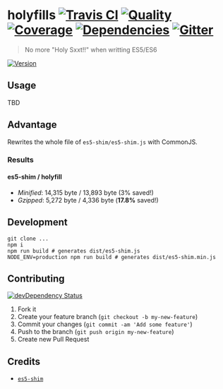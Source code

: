# holyfills [![Travis CI][travis-image]][travis-url] [![Quality][codeclimate-image]][codeclimate-url] [![Coverage][codeclimate-coverage-image]][codeclimate-coverage-url] [![Dependencies][gemnasium-image]][gemnasium-url] [![Gitter][gitter-image]][gitter-url]
> No more "Holy Sxxt!!" when writting ES5/ES6

[![Version][npm-image]][npm-url]


## Usage

TBD


## Advantage

Rewrites the whole file of `es5-shim/es5-shim.js` with CommonJS.

### Results

#### es5-shim / holyfill

* *Minified*: 14,315 byte / 13,893 byte (3% saved!)
* *Gzipped*: 5,272 byte / 4,336 byte (**17.8%** saved!)


## Development

```shell
git clone ...
npm i
npm run build # generates dist/es5-shim.js
NODE_ENV=production npm run build # generates dist/es5-shim.min.js
```


## Contributing

[![devDependency Status][david-dm-image]][david-dm-url]

1. Fork it
2. Create your feature branch (`git checkout -b my-new-feature`)
3. Commit your changes (`git commit -am 'Add some feature'`)
4. Push to the branch (`git push origin my-new-feature`)
5. Create new Pull Request


## Credits

* [`es5-shim`](https://github.com/es-shims/es5-shim)


[npm-image]: https://img.shields.io/npm/v/holyfills.svg?style=flat-square
[npm-url]: https://www.npmjs.org/package/holyfills

[travis-image]: https://img.shields.io/travis/tomchentw/holyfills.svg?style=flat-square
[travis-url]: https://travis-ci.org/tomchentw/holyfills
[codeclimate-image]: https://img.shields.io/codeclimate/github/tomchentw/holyfills.svg?style=flat-square
[codeclimate-url]: https://codeclimate.com/github/tomchentw/holyfills
[codeclimate-coverage-image]: https://img.shields.io/codeclimate/coverage/github/tomchentw/holyfills.svg?style=flat-square
[codeclimate-coverage-url]: https://codeclimate.com/github/tomchentw/holyfills
[gemnasium-image]: https://img.shields.io/gemnasium/tomchentw/holyfills.svg?style=flat-square
[gemnasium-url]: https://gemnasium.com/tomchentw/holyfills
[gitter-image]: https://badges.gitter.im/Join%20Chat.svg
[gitter-url]: https://gitter.im/tomchentw/holyfills?utm_source=badge&utm_medium=badge&utm_campaign=pr-badge&utm_content=badge
[david-dm-image]: https://img.shields.io/david/dev/tomchentw/holyfills.svg?style=flat-square
[david-dm-url]: https://david-dm.org/tomchentw/holyfills#info=devDependencies
